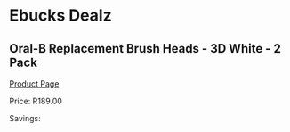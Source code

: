 
# Ebucks Dealz
## Oral-B Replacement Brush Heads - 3D White - 2 Pack
[Product Page](https://www.ebucks.com/web/shop/productSelected.do?prodId=1019210063&catId=1158500560)

Price: R189.00

Savings: 


	